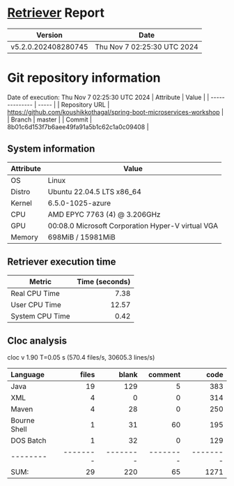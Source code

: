 # [Retriever](https://github.com/PalladioSimulator/Palladio-ReverseEngineering-Retriever) Report
| Version | Date |
| ------- | ---- |
| v5.2.0.202408280745 | Thu Nov  7 02:25:30 UTC 2024 |

# Git repository information
Date of execution: Thu Nov  7 02:25:30 UTC 2024
|    Attribute   | Value |
| -------------- | ----- |
| Repository URL | https://github.com/koushikkothagal/spring-boot-microservices-workshop |
| Branch         | master |
| Commit         | 8b01c6d153f7b6aee49fa91a5b1c62c1a0c09408 |


## System information
| Attribute | Value |
| --------- | ----- |
| OS | Linux  |
| Distro | Ubuntu 22.04.5 LTS x86_64  |
| Kernel | 6.5.0-1025-azure  |
| CPU | AMD EPYC 7763 (4) @ 3.206GHz  |
| GPU | 00:08.0 Microsoft Corporation Hyper-V virtual VGA  |
| Memory | 698MiB / 15981MiB  |

## Retriever execution time
| Metric | Time (seconds) |
| --- | ---: |
| Real CPU Time | 7.38 |
| User CPU Time | 12.57 |
| System CPU Time | 0.42 |
<!--
Explainations:
- __Real CPU Time__: actual time the command has run (can be less than total time spent in user and system mode for multi-threaded processes)
- __User CPU Time__: time the command has spent running in user mode
- __System CPU Time__: time the command has spent running in system or kernel mode
-->

## Cloc analysis
cloc v 1.90  T=0.05 s (570.4 files/s, 30605.3 lines/s)

Language|files|blank|comment|code
:-------|-------:|-------:|-------:|-------:
Java|19|129|5|383
XML|4|0|0|314
Maven|4|28|0|250
Bourne Shell|1|31|60|195
DOS Batch|1|32|0|129
--------|--------|--------|--------|--------
SUM:|29|220|65|1271
